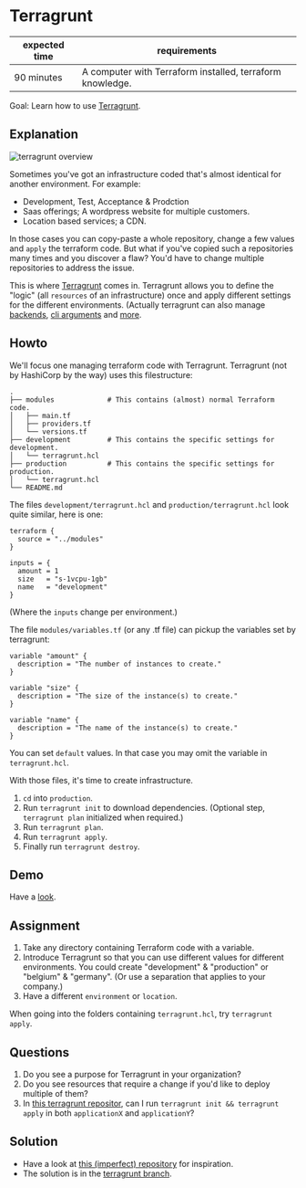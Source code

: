 # Terragrunt

| expected time | requirements                                             |
|---------------|----------------------------------------------------------|
| 90 minutes    |A computer with Terraform installed, terraform knowledge. |

Goal: Learn how to use [Terragrunt](https://terragrunt.gruntwork.io/).

## Explanation

![terragrunt overview](images/key-features-terraform-code-dry.png "Terragrunt overview")

Sometimes you've got an infrastructure coded that's almost identical for another environment. For example:

- Development, Test, Acceptance & Prodction
- Saas offerings; A wordpress website for multiple customers.
- Location based services; a CDN.

In those cases you can copy-paste a whole repository, change a few values and `apply` the terraform code. But what if you've copied such a repositories many times and you discover a flaw? You'd have to change multiple repositories to address the issue.

This is where [Terragrunt](https://terragrunt.gruntwork.io/) comes in. Terragrunt allows you to define the "logic" (all `resources` of an infrastructure) once and apply different settings for the different environments. (Actually terragrunt can also manage [backends](https://terragrunt.gruntwork.io/docs/getting-started/quick-start/#keep-your-backend-configuration-dry), [cli arguments](https://terragrunt.gruntwork.io/docs/getting-started/quick-start/#keep-your-terraform-cli-arguments-dry) and [more](https://terragrunt.gruntwork.io/).

## Howto

We'll focus one managing terraform code with Terragrunt. Terragrunt (not by HashiCorp by the way) uses this filestructure:

```
.
├── modules             # This contains (almost) normal Terraform code.
│   ├── main.tf
│   ├── providers.tf
│   └── versions.tf
├── development         # This contains the specific settings for development.
│   └── terragrunt.hcl
├── production          # This contains the specific settings for production.
│   └── terragrunt.hcl
└── README.md
```

The files `development/terragrunt.hcl` and `production/terragrunt.hcl` look quite similar, here is one:

```hcl
terraform {
  source = "../modules"
}

inputs = {
  amount = 1
  size   = "s-1vcpu-1gb"
  name   = "development"
}
```

(Where the `inputs` change per environment.)

The file `modules/variables.tf` (or any .tf file) can pickup the variables set by terragrunt:

```
variable "amount" {
  description = "The number of instances to create."
}

variable "size" {
  description = "The size of the instance(s) to create."
}

variable "name" {
  description = "The name of the instance(s) to create."
}
```

You can set `default` values. In that case you may omit the variable in `terragrunt.hcl`.

With those files, it's time to create infrastructure.

1. `cd` into `production`.
2. Run `terragrunt init` to download dependencies. (Optional step, `terragrunt plan` initialized when required.)
3. Run `terragrunt plan`.
4. Run `terragrunt apply`.
5. Finally run `terragrunt destroy`.

## Demo

Have a [look](https://github.com/robertdebock/terragrunt-demo).

## Assignment

1. Take any directory containing Terraform code with a variable.
2. Introduce Terragrunt so that you can use different values for different environments. You could create "development" & "production" or "belgium" & "germany". (Or use a separation that applies to your company.)
3. Have a different `environment` or `location`.

When going into the folders containing `terragrunt.hcl`, try `terragrunt apply`.

## Questions

1. Do you see a purpose for Terragrunt in your organization?
2. Do you see resources that require a change if you'd like to deploy multiple of them?
3. In [this terragrunt repositor](https://github.com/robertdebock/learn-terraform-azure/tree/terragrunt), can I run `terragrunt init && terragrunt apply` in both `applicationX` and `applicationY`?

## Solution

- Have a look at [this (imperfect) repository](https://github.com/robertdebock/terragrunt-demo) for inspiration.
- The solution is in the [terragrunt branch](https://github.com/robertdebock/learn-terraform-azure/tree/terragrunt).
